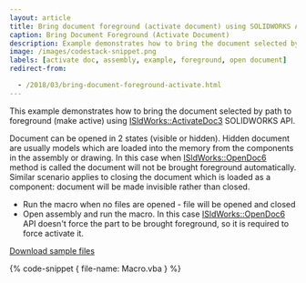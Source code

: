 ```yaml
---
layout: article
title: Bring document foreground (activate document) using SOLIDWORKS API
caption: Bring Document Foreground (Activate Document)
description: Example demonstrates how to bring the document selected by path to foreground (make active)
image: /images/codestack-snippet.png
labels: [activate doc, assembly, example, foreground, open document]
redirect-from:

  - /2018/03/bring-document-foreground-activate.html
---
```

This example demonstrates how to bring the document selected by path to foreground (make active) using [ISldWorks::ActivateDoc3](http://help.solidworks.com/2018/english/api/sldworksapi/solidworks.interop.sldworks~solidworks.interop.sldworks.isldworks~activatedoc3.html) SOLIDWORKS API.

Document can be opened in 2 states (visible or hidden). Hidden document are usually models which are loaded into the memory from the components in the assembly or drawing. In this case when [ISldWorks::OpenDoc6](http://help.solidworks.com/2017/english/api/sldworksapi/solidworks.interop.sldworks~solidworks.interop.sldworks.isldworks~opendoc6.html) method is called the document will not be brought foreground automatically. Similar scenario applies to closing the document which is loaded as a component: document will be made invisible rather than closed.

* Run the macro when no files are opened - file will be opened and closed
* Open assembly and run the macro. In this case [ISldWorks::OpenDoc6](http://help.solidworks.com/2017/english/api/sldworksapi/solidworks.interop.sldworks~solidworks.interop.sldworks.isldworks~opendoc6.html) API doesn't force the part to be brought foreground, so it is required to force activate it.

[Download sample files](SimpleBox.zip)

{% code-snippet { file-name: Macro.vba } %}